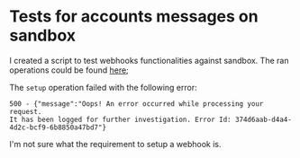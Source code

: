 # Tests for accounts messages on sandbox

I created a script to test webhooks functionalities against sandbox. The ran operations could be found [here](https://github.com/feliun/revolut/blob/master/playground/testWebhooks.js);

The `setup` operation failed with the following error:

```
500 - {"message":"Oops! An error occurred while processing your request. 
It has been logged for further investigation. Error Id: 374d6aab-d4a4-4d2c-bcf9-6b8850a47bd7"}
```

I'm not sure what the requirement to setup a webhook is.
